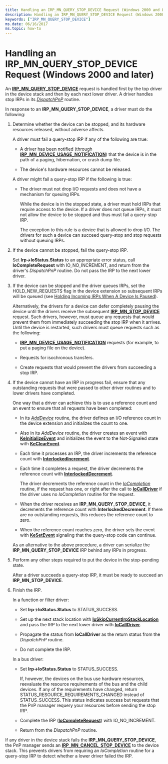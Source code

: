 ```yaml
---
title: Handling an IRP_MN_QUERY_STOP_DEVICE Request (Windows 2000 and Later)
description: Handling an IRP_MN_QUERY_STOP_DEVICE Request (Windows 2000 and later)
keywords: ["IRP_MN_QUERY_STOP_DEVICE"]
ms.date: 06/16/2017
ms.topic: how-to
---
```


# Handling an IRP\_MN\_QUERY\_STOP\_DEVICE Request (Windows 2000 and later)





An [**IRP\_MN\_QUERY\_STOP\_DEVICE**](./irp-mn-query-stop-device.md) request is handled first by the top driver in the device stack and then by each next lower driver. A driver handles stop IRPs in its [*DispatchPnP*](/windows-hardware/drivers/ddi/wdm/nc-wdm-driver_dispatch) routine.

In response to an **IRP\_MN\_QUERY\_STOP\_DEVICE**, a driver must do the following:

1.  Determine whether the device can be stopped, and its hardware resources released, without adverse affects.

    A driver must fail a query-stop IRP if any of the following are true:

    -   A driver has been notified (through [**IRP\_MN\_DEVICE\_USAGE\_NOTIFICATION**](./irp-mn-device-usage-notification.md)) that the device is in the path of a paging, hibernation, or crash dump file.

    -   The device's hardware resources cannot be released.

    A driver might fail a query-stop IRP if the following is true:

    -   The driver must not drop I/O requests and does not have a mechanism for queuing IRPs.

        While the device is in the stopped state, a driver must hold IRPs that require access to the device. If a driver does not queue IRPs, it must not allow the device to be stopped and thus must fail a query-stop IRP.

        The exception to this rule is a device that is allowed to drop I/O. The drivers for such a device can succeed query-stop and stop requests without queuing IRPs.

2.  If the device cannot be stopped, fail the query-stop IRP.

    Set **Irp-&gt;IoStatus.Status** to an appropriate error status, call **IoCompleteRequest** with IO\_NO\_INCREMENT, and return from the driver's *DispatchPnP* routine. Do not pass the IRP to the next lower driver.

3.  If the device can be stopped and the driver queues IRPs, set the HOLD\_NEW\_REQUESTS flag in the device extension so subsequent IRPs will be queued (see [Holding Incoming IRPs When A Device Is Paused](holding-incoming-irps-when-a-device-is-paused.md)).

    Alternatively, the drivers for a device can defer completely pausing the device until the drivers receive the subsequent [**IRP\_MN\_STOP\_DEVICE**](./irp-mn-stop-device.md) request. Such drivers, however, must queue any requests that would prevent them from immediately succeeding the stop IRP when it arrives. Until the device is restarted, such drivers must queue requests such as the following:

    -   [**IRP\_MN\_DEVICE\_USAGE\_NOTIFICATION**](./irp-mn-device-usage-notification.md) requests (for example, to put a paging file on the device).

    -   Requests for isochronous transfers.

    -   Create requests that would prevent the drivers from succeeding a stop IRP.

4.  If the device cannot have an IRP in progress fail, ensure that any outstanding requests that were passed to other driver routines and to lower drivers have completed.

    One way that a driver can achieve this is to use a reference count and an event to ensure that all requests have been completed:

    -   In its [*AddDevice*](/windows-hardware/drivers/ddi/wdm/nc-wdm-driver_add_device) routine, the driver defines an I/O reference count in the device extension and initializes the count to one.

    -   Also in its *AddDevice* routine, the driver creates an event with [**KeInitializeEvent**](/windows-hardware/drivers/ddi/wdm/nf-wdm-keinitializeevent) and initializes the event to the Not-Signaled state with [**KeClearEvent**](/windows-hardware/drivers/ddi/wdm/nf-wdm-keclearevent).
    -   Each time it processes an IRP, the driver increments the reference count with [**InterlockedIncrement**](/windows-hardware/drivers/ddi/wdm/nf-wdm-interlockedincrement).

    -   Each time it completes a request, the driver decrements the reference count with [**InterlockedDecrement**](/windows-hardware/drivers/ddi/wdm/nf-wdm-interlockeddecrement).

        The driver decrements the reference count in the [*IoCompletion*](/windows-hardware/drivers/ddi/wdm/nc-wdm-io_completion_routine) routine, if the request has one, or right after the call to [**IoCallDriver**](/windows-hardware/drivers/ddi/wdm/nf-wdm-iocalldriver) if the driver uses no *IoCompletion* routine for the request.

    -   When the driver receives an **IRP\_MN\_QUERY\_STOP\_DEVICE**, it decrements the reference count with **InterlockedDecrement**. If there are no outstanding requests, this reduces the reference count to zero.

    -   When the reference count reaches zero, the driver sets the event with [**KeSetEvent**](/windows-hardware/drivers/ddi/wdm/nf-wdm-kesetevent) signaling that the query-stop code can continue.

    As an alternative to the above procedure, a driver can serialize the **IRP\_MN\_QUERY\_STOP\_DEVICE** IRP behind any IRPs in progress.

5.  Perform any other steps required to put the device in the stop-pending state.

    After a driver succeeds a query-stop IRP, it must be ready to succeed an **IRP\_MN\_STOP\_DEVICE**.

6.  Finish the IRP.

    In a function or filter driver:

    -   Set **Irp-&gt;IoStatus.Status** to STATUS\_SUCCESS.

    -   Set up the next stack location with [**IoSkipCurrentIrpStackLocation**](/windows-hardware/drivers/ddi/wdm/nf-wdm-ioskipcurrentirpstacklocation) and pass the IRP to the next lower driver with [**IoCallDriver**](/windows-hardware/drivers/ddi/wdm/nf-wdm-iocalldriver).

    -   Propagate the status from **IoCallDriver** as the return status from the *DispatchPnP* routine.

    -   Do not complete the IRP.

    In a bus driver:

    -   Set **Irp-&gt;IoStatus.Status** to STATUS\_SUCCESS.

        If, however, the devices on the bus use hardware resources, reevaluate the resource requirements of the bus and the child devices. If any of the requirements have changed, return STATUS\_RESOURCE\_REQUIREMENTS\_CHANGED instead of STATUS\_SUCCESS. This status indicates success but requests that the PnP manager requery your resources before sending the stop IRP.

    -   Complete the IRP ([**IoCompleteRequest**](/windows-hardware/drivers/ddi/wdm/nf-wdm-iocompleterequest)) with IO\_NO\_INCREMENT.

    -   Return from the *DispatchPnP* routine.

If any driver in the device stack fails the **IRP\_MN\_QUERY\_STOP\_DEVICE**, the PnP manager sends an [**IRP\_MN\_CANCEL\_STOP\_DEVICE**](./irp-mn-cancel-stop-device.md) to the device stack. This prevents drivers from requiring an *IoCompletion* routine for a query-stop IRP to detect whether a lower driver failed the IRP.

 

